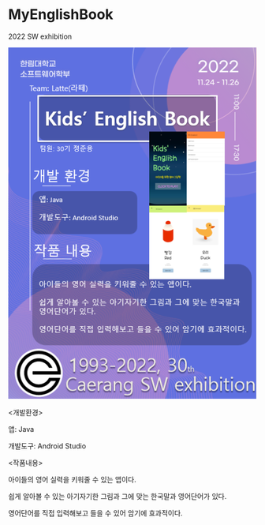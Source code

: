 # MyEnglishBook
2022 SW exhibition

<img src="SW전시회 판넬.png" width="640px"/>


<개발환경>

  앱: Java

  개발도구: Android Studio



<작품내용>

  아이들의 영어 실력을 키워줄 수 있는 앱이다.

  쉽게 알아볼 수 있는 아기자기한 그림과 그에 맞는 한국말과 영어단어가 있다.

  영어단어를 직접 입력해보고 들을 수 있어 암기에 효과적이다.
 
